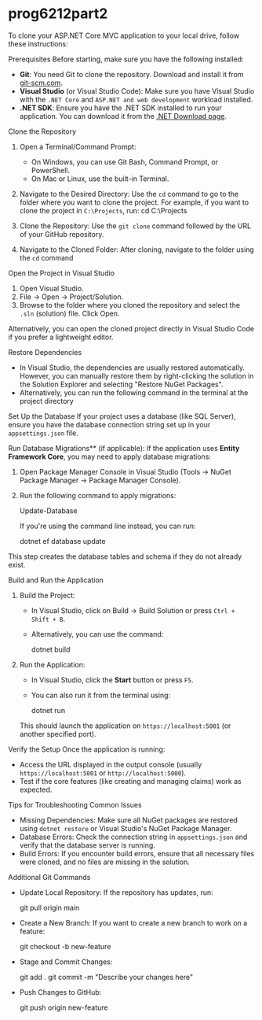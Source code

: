 # prog6212part2

To clone your ASP.NET Core MVC application to your local drive, follow these instructions:



 Prerequisites
Before starting, make sure you have the following installed:
- **Git**: You need Git to clone the repository. Download and install it from [git-scm.com](https://git-scm.com/).
- **Visual Studio** (or Visual Studio Code): Make sure you have Visual Studio with the `.NET Core` and `ASP.NET and web development` workload installed.
- **.NET SDK**: Ensure you have the .NET SDK installed to run your application. You can download it from the [.NET Download page](https://dotnet.microsoft.com/download).

 Clone the Repository
1. Open a Terminal/Command Prompt:
   - On Windows, you can use Git Bash, Command Prompt, or PowerShell.
   - On Mac or Linux, use the built-in Terminal.

2. Navigate to the Desired Directory:
   Use the `cd` command to go to the folder where you want to clone the project. For example, if you want to clone the project in `C:\Projects`, run:
   cd C:\Projects

3. Clone the Repository:
   Use the `git clone` command followed by the URL of your GitHub repository. 
 
4. Navigate to the Cloned Folder:
   After cloning, navigate to the folder using the `cd` command
   
 Open the Project in Visual Studio
1. Open Visual Studio.
2. File → Open → Project/Solution.
3. Browse to the folder where you cloned the repository and select the `.sln` (solution) file. Click Open.

Alternatively, you can open the cloned project directly in Visual Studio Code if you prefer a lightweight editor.

 Restore Dependencies
- In Visual Studio, the dependencies are usually restored automatically. However, you can manually restore them by right-clicking the solution in the Solution Explorer and selecting "Restore NuGet Packages".
- Alternatively, you can run the following command in the terminal at the project directory

 Set Up the Database
If your project uses a database (like SQL Server), ensure you have the database connection string set up in your `appsettings.json` file.

Run Database Migrations** (if applicable):
If the application uses **Entity Framework Core**, you may need to apply database migrations:

1. Open Package Manager Console in Visual Studio (Tools → NuGet Package Manager → Package Manager Console).
   
2. Run the following command to apply migrations:
   
   Update-Database
  
   If you're using the command line instead, you can run:
   
   dotnet ef database update

This step creates the database tables and schema if they do not already exist.

 Build and Run the Application
1. Build the Project:
   - In Visual Studio, click on Build → Build Solution or press `Ctrl + Shift + B`.
   - Alternatively, you can use the command:
     
     dotnet build
    
2. Run the Application:
   - In Visual Studio, click the **Start** button or press `F5`.
   - You can also run it from the terminal using:

     dotnet run

   This should launch the application on `https://localhost:5001` (or another specified port).

Verify the Setup
Once the application is running:
- Access the URL displayed in the output console (usually `https://localhost:5001` or `http://localhost:5000`).
- Test if the core features (like creating and managing claims) work as expected.
  
Tips for Troubleshooting Common Issues
- Missing Dependencies: Make sure all NuGet packages are restored using `dotnet restore` or Visual Studio's NuGet Package Manager.
- Database Errors: Check the connection string in `appsettings.json` and verify that the database server is running.
- Build Errors: If you encounter build errors, ensure that all necessary files were cloned, and no files are missing in the solution.

Additional Git Commands
- Update Local Repository: If the repository has updates, run:
  
  git pull origin main

- Create a New Branch: If you want to create a new branch to work on a feature:

  git checkout -b new-feature

- Stage and Commit Changes:

  git add .
  git commit -m "Describe your changes here"

- Push Changes to GitHub:

  git push origin new-feature
